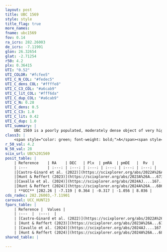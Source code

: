 ```yaml
---
layout: post
title: UBC 1569
style: style
title_flag: true
more_names: 
fname: ubc1569
fov: 0.14
ra_icrs: 282.26003
de_icrs: -7.11901
glon: 26.32654
glat: -2.71254
r50: 4.2
plx: 0.36415
UTI: "0.52"
UTI_COLOR: "#fcfee5"
UTI_C_N_COL: "#fedec5"
UTI_C_dens_COL: "#ffffe8"
UTI_C_C3_COL: "#a6cab9"
UTI_C_lit_COL: "#fff6da"
UTI_C_dup_COL: "#a6cab9"
UTI_C_N: 0.28
UTI_C_dens: 0.5
UTI_C_C3: 1.0
UTI_C_lit: 0.42
UTI_C_dup: 1.0
UTI_summary: |
    UBC 1569 is a poorly populated, moderately dense object of very high C3 quality. It was recently reported in the literature.
class3: |
    <span style="color: green; font-weight: bold;">A</span><span style="color: green; font-weight: bold;">A</span>
r_50_val: 4.2
N_50_val: 28
scix_url: UBC%201569
posit_table: |
    | Reference    | RA    | DEC   | Plx  | pmRA  | pmDE   |  Rv  |
    | :---         | :---: | :---: | :---: | :---: | :---: | :---: |
    |[Castro-Ginard et al. (2022)](https://scixplorer.org/abs/2022A%26A...661A.118C) | 282.29 | -7.15 | 0.37 | -0.31 | -1.04 | -- |
    |[Hunt & Reffert (2023)](https://scixplorer.org/abs/2023A%26A...673A.114H) | 282.269 | -7.124 | 0.363 | -0.349 | -1.072 | 19.999 |
    |[Cavallo et al. (2024)](https://scixplorer.org/abs/2024AJ....167...12C) | 282.252 | -7.136 | 0.36 | -- | -- | -- |
    |[Hunt & Reffert (2024)](https://scixplorer.org/abs/2024A%26A...686A..42H) | 282.269 | -7.124 | 0.363 | -0.349 | -1.072 | 19.999 |
    | **UCC** |282.26 | -7.119 | 0.364 | -0.317 | -1.056 | 8.036 | 
cds_radec: 282.26003,-7.11901
carousel: UCC_HUNT23
fpars_table: |
    | Reference |  Values |
    | :---  |  :---:  |
    | [Castro-Ginard et al. (2022)](https://scixplorer.org/abs/2022A%26A...661A.118C) | `AV=1.021, Dist=2554, logAge=8.238` |
    | [Hunt & Reffert (2023)](https://scixplorer.org/abs/2023A%26A...673A.114H) | `AV50=1.503, diffAV50=1.505, MOD50=12.038, logAge50=8.219` |
    | [Cavallo et al. (2024)](https://scixplorer.org/abs/2024AJ....167...12C) | `AV50=1.8, dMod50=10.88, logAge50=8.45, [Fe/H]50=-0.5` |
    | [Hunt & Reffert (2024)](https://scixplorer.org/abs/2024A%26A...686A..42H) | `MassJ=595.959` |
shared_table: |
    
---
```

